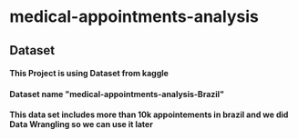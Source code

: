 # medical-appointments-analysis

## Dataset
#### This Project is using Dataset from kaggle 
#### Dataset name "medical-appointments-analysis-Brazil"
#### This data set includes more than 10k appointements in brazil and we did Data Wrangling so we can use it later